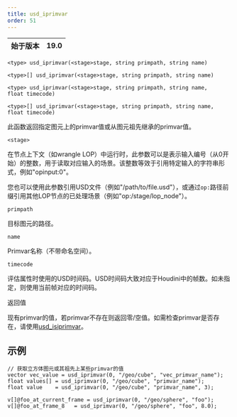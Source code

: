 ```yaml
---
title: usd_iprimvar
order: 51
---
```

| 始于版本 | 19.0 |
| --- | --- |

`<type> usd_iprimvar(<stage>stage, string primpath, string name)`

`<type>[] usd_iprimvar(<stage>stage, string primpath, string name)`

`<type> usd_iprimvar(<stage>stage, string primpath, string name, float timecode)`

`<type>[] usd_iprimvar(<stage>stage, string primpath, string name, float timecode)`

此函数返回指定图元上的primvar值或从图元祖先继承的primvar值。

`<stage>`

在节点上下文（如wrangle LOP）中运行时，此参数可以是表示输入编号（从0开始）的整数，用于读取对应输入的场景。该整数等效于引用特定输入的字符串形式，例如"opinput:0"。

您也可以使用此参数引用USD文件（例如"/path/to/file.usd"），或通过`op:`路径前缀引用其他LOP节点的已处理场景（例如"op:/stage/lop_node"）。

`primpath`

目标图元的路径。

`name`

Primvar名称（不带命名空间）。

`timecode`

评估属性时使用的USD时间码。USD时间码大致对应于Houdini中的帧数。如未指定，则使用当前帧对应的时间码。

返回值

现有primvar的值，若primvar不存在则返回零/空值。如需检查primvar是否存在，请使用[usd_isiprimvar](./usd_isiprimvar "检查图元或其祖先是否具有指定名称的primvar")。

## 示例

```vex
// 获取立方体图元或其祖先上某些primvar的值
vector vec_value = usd_iprimvar(0, "/geo/cube", "vec_primvar_name"); 
float values[] = usd_iprimvar(0, "/geo/cube", "primvar_name");
float value    = usd_iprimvar(0, "/geo/cube", "primvar_name", 3);

v[]@foo_at_current_frame = usd_iprimvar(0, "/geo/sphere", "foo");
v[]@foo_at_frame_8   = usd_iprimvar(0, "/geo/sphere", "foo", 8.0);

```
